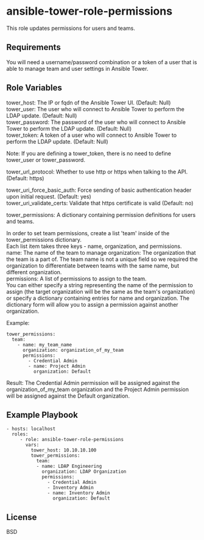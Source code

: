 ansible-tower-role-permissions
=========

This role updates permissions for users and teams.

Requirements
------------

You will need a username/password combination or a token of a user that is able to manage team and user settings in Ansible Tower.

Role Variables
--------------

tower_host: The IP or fqdn of the Ansible Tower UI. (Default: Null) 
tower_user: The user who will connect to Ansible Tower to perform the LDAP update. (Default: Null)  
tower_password: The password of the user who will connect to Ansible Tower to perform the LDAP update. (Default: Null)  
tower_token: A token of a user who will connect to Ansible Tower to perform the LDAP update. (Default: Null)  

Note: If you are defining a tower_token, there is no need to define tower_user or tower_password.  

tower_url_protocol: Whether to use http or https when talking to the API. (Default: https)  

tower_uri_force_basic_auth: Force sending of basic authentication header upon initial request. (Default: yes)  
tower_uri_validate_certs: Validate that https certificate is valid (Default: no)  

tower_permissions: A dictionary containing permission definitions for users and teams.  

In order to set team permissions, create a list 'team' inside of the tower_permissions dictionary.  
Each list item takes three keys - name, organization, and permissions.  
name: The name of the team to manage
organization: The organization that the team is a part of.  The team name is not a unique field so we required the organization to differentiate between teams with the same name, but different organization.  
permissions: A list of permissions to assign to the team.  
You can either specify a string representing the name of the permission to assign (the target organization will be the same as the team's organization) or specify a dictionary containing entries for name and organization.  The dictionary form will allow you to assign a permission against another organization.  

Example:

    tower_permissions:
      team:
        - name: my_team_name
          organization: organization_of_my_team
          permissions:
            - Credential Admin
            - name: Project Admin
              organization: Default

Result: The Credential Admin permission will be assigned against the organization_of_my_team organization and the Project Admin permission will be assigned against the Default organization.



Example Playbook
----------------

    - hosts: localhost
      roles:
         - role: ansible-tower-role-permissions
           vars:
             tower_host: 10.10.10.100
             tower_permissions:
               team:
               - name: LDAP Engineering
                 organization: LDAP Organization
                 permissions:
                   - Credential Admin
                   - Inventory Admin
                   - name: Inventory Admin
                     organization: Default

License
-------

BSD

